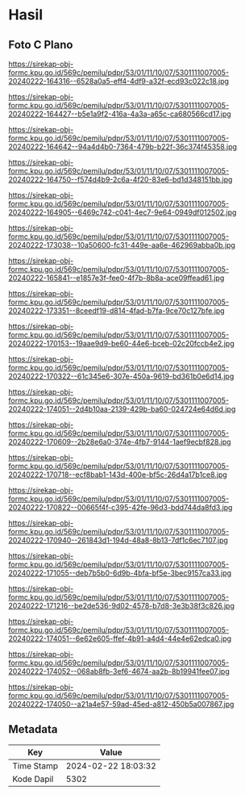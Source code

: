# Hasil

## Foto C Plano

https://sirekap-obj-formc.kpu.go.id/569c/pemilu/pdpr/53/01/11/10/07/5301111007005-20240222-164316--6528a0a5-eff4-4df9-a32f-ecd93c022c18.jpg

https://sirekap-obj-formc.kpu.go.id/569c/pemilu/pdpr/53/01/11/10/07/5301111007005-20240222-164427--b5e1a9f2-416a-4a3a-a65c-ca680566cd17.jpg

https://sirekap-obj-formc.kpu.go.id/569c/pemilu/pdpr/53/01/11/10/07/5301111007005-20240222-164642--94a4d4b0-7364-479b-b22f-36c374f45358.jpg

https://sirekap-obj-formc.kpu.go.id/569c/pemilu/pdpr/53/01/11/10/07/5301111007005-20240222-164750--f574d4b9-2c6a-4f20-83e6-bd1d348151bb.jpg

https://sirekap-obj-formc.kpu.go.id/569c/pemilu/pdpr/53/01/11/10/07/5301111007005-20240222-164905--6469c742-c041-4ec7-9e64-0949df012502.jpg

https://sirekap-obj-formc.kpu.go.id/569c/pemilu/pdpr/53/01/11/10/07/5301111007005-20240222-173038--10a50600-fc31-449e-aa6e-462969abba0b.jpg

https://sirekap-obj-formc.kpu.go.id/569c/pemilu/pdpr/53/01/11/10/07/5301111007005-20240222-165841--e1857e3f-fee0-4f7b-8b8a-ace09ffead61.jpg

https://sirekap-obj-formc.kpu.go.id/569c/pemilu/pdpr/53/01/11/10/07/5301111007005-20240222-173351--8ceedf19-d814-4fad-b7fa-9ce70c127bfe.jpg

https://sirekap-obj-formc.kpu.go.id/569c/pemilu/pdpr/53/01/11/10/07/5301111007005-20240222-170153--19aae9d9-be60-44e6-bceb-02c20fccb4e2.jpg

https://sirekap-obj-formc.kpu.go.id/569c/pemilu/pdpr/53/01/11/10/07/5301111007005-20240222-170322--61c345e6-307e-450a-9619-bd361b0e6d14.jpg

https://sirekap-obj-formc.kpu.go.id/569c/pemilu/pdpr/53/01/11/10/07/5301111007005-20240222-174051--2d4b10aa-2139-429b-ba60-024724e64d6d.jpg

https://sirekap-obj-formc.kpu.go.id/569c/pemilu/pdpr/53/01/11/10/07/5301111007005-20240222-170609--2b28e6a0-374e-4fb7-9144-1aef9ecbf828.jpg

https://sirekap-obj-formc.kpu.go.id/569c/pemilu/pdpr/53/01/11/10/07/5301111007005-20240222-170718--ecf8bab1-143d-400e-bf5c-26d4a17b1ce8.jpg

https://sirekap-obj-formc.kpu.go.id/569c/pemilu/pdpr/53/01/11/10/07/5301111007005-20240222-170822--00665f4f-c395-42fe-96d3-bdd744da8fd3.jpg

https://sirekap-obj-formc.kpu.go.id/569c/pemilu/pdpr/53/01/11/10/07/5301111007005-20240222-170940--261843d1-194d-48a8-8b13-7df1c6ec7107.jpg

https://sirekap-obj-formc.kpu.go.id/569c/pemilu/pdpr/53/01/11/10/07/5301111007005-20240222-171055--deb7b5b0-6d9b-4bfa-bf5e-3bec9157ca33.jpg

https://sirekap-obj-formc.kpu.go.id/569c/pemilu/pdpr/53/01/11/10/07/5301111007005-20240222-171216--be2de536-9d02-4578-b7d8-3e3b38f3c826.jpg

https://sirekap-obj-formc.kpu.go.id/569c/pemilu/pdpr/53/01/11/10/07/5301111007005-20240222-174051--6e62e605-ffef-4b91-a4d4-44e4e62edca0.jpg

https://sirekap-obj-formc.kpu.go.id/569c/pemilu/pdpr/53/01/11/10/07/5301111007005-20240222-174052--068ab8fb-3ef6-4674-aa2b-8b19941fee07.jpg

https://sirekap-obj-formc.kpu.go.id/569c/pemilu/pdpr/53/01/11/10/07/5301111007005-20240222-174050--a21a4e57-59ad-45ed-a812-450b5a007867.jpg


## Metadata

| Key        | Value               |
| ---------- | ------------------- |
| Time Stamp | 2024-02-22 18:03:32 |
| Kode Dapil | 5302                |



